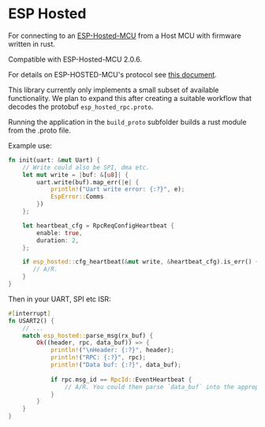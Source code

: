 # ESP Hosted
For connecting to an [ESP-Hosted-MCU](https://github.com/espressif/esp-hosted-mcu) from a Host MCU with firmware
written in rust.

Compatible with ESP-Hosted-MCU 2.0.6.

For details on ESP-HOSTED-MCU's protocol see [this document](/esp_hosted_protocol.md).

This library currently only implements a small subset of available functionality. We plan to expand this after creating
a suitable workflow that decodes the protobuf `esp_hosted_rpc.proto`.

Running the application in the `build_proto` subfolder builds a rust module from the .proto file.

Example use:
```rust
fn init(uart: &mut Uart) {
    // Write could also be SPI, dma etc.
    let mut write = |buf: &[u8]| {
        uart.write(buf).map_err(|e| {
            println!("Uart write error: {:?}", e);
            EspError::Comms
        })
    };

    let heartbeat_cfg = RpcReqConfigHeartbeat {
        enable: true,
        duration: 2,
    };

    if esp_hosted::cfg_heartbeat(&mut write, &heartbeat_cfg).is_err() {
       // A/R.
    }
}
```

Then in your UART, SPI etc ISR:

```rust
#[interrupt]
fn USART2() {
    // ...
    match esp_hosted::parse_msg(rx_buf) {
        Ok((header, rpc, data_buf)) => {
            println!("\nHeader: {:?}", header);
            println!("RPC: {:?}", rpc);
            println!("Data buf: {:?}", data_buf);
            
            if rpc.msg_id == RpcId::EventHeartbeat {
                // A/R. You could then parse `data_buf` into the appropriate response type.
            }
        }
    }
}
```